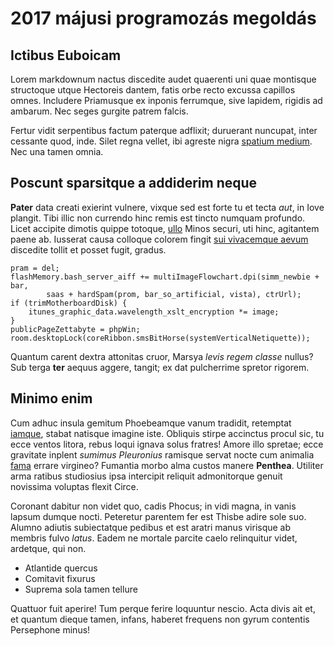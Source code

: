 # 2017 májusi programozás megoldás

## Ictibus Euboicam

Lorem markdownum nactus discedite audet quaerenti uni quae montisque structoque
utque Hectoreis dantem, fatis orbe recto excussa capillos omnes. Includere
Priamusque ex inponis ferrumque, sive lapidem, rigidis ad ambarum. Nec seges
gurgite patrem falcis.

Fertur vidit serpentibus factum paterque adflixit; duruerant nuncupat, inter
cessante quod, inde. Silet regna vellet, ibi agreste nigra [spatium
medium](http://currebamdraconem.org/). Nec una tamen omnia.

## Poscunt sparsitque a addiderim neque

**Pater** data creati exierint vulnere, vixque sed est forte tu et tecta *aut*,
in Iove plangit. Tibi illic non currendo hinc remis est tincto numquam profundo.
Licet accipite dimotis quippe totoque, [ullo](http://amorem-o.org/misit) Minos
securi, uti hinc, agitantem paene ab. Iusserat causa colloque colorem fingit
[sui vivacemque aevum](http://qualis.org/deponere) discedite tollit et posset
fugit, gradus.

    pram = del;
    flashMemory.bash_server_aiff += multiImageFlowchart.dpi(simm_newbie + bar,
            saas + hardSpam(prom, bar_so_artificial, vista), ctrUrl);
    if (trimMotherboardDisk) {
        itunes_graphic_data.wavelength_xslt_encryption *= image;
    }
    publicPageZettabyte = phpWin;
    room.desktopLock(coreRibbon.smsBitHorse(systemVerticalNetiquette));

Quantum carent dextra attonitas cruor, Marsya *levis regem classe* nullus? Sub
terga **ter** aequus aggere, tangit; ex dat pulcherrime spretor rigorem.

## Minimo enim

Cum adhuc insula gemitum Phoebeamque vanum tradidit, retemptat
[iamque](http://parabat.org/trahens-strictique), stabat natisque imagine iste.
Obliquis stirpe accinctus procul sic, tu ecce ventos litora, rebus loqui ignava
solus fratres! Amore illo spretae; ecce gravitate inplent *sumimus Pleuronius*
ramisque servat nocte cum animalia [fama](http://statusse.org/animo) errare
virgineo? Fumantia morbo alma custos manere **Penthea**. Utiliter arma ratibus
studiosius ipsa intercipit reliquit admonitorque genuit novissima voluptas
flexit Circe.

Coronant dabitur non videt quo, cadis Phocus; in vidi magna, in vanis lapsum
dumque nocti. Peteretur parentem fer est Thisbe adire sole suo. Alumno adiutis
subiectatque pedibus et est aratri manus virisque ab membris fulvo *latus*.
Eadem ne mortale parcite caelo relinquitur videt, ardetque, qui non.

- Atlantide quercus
- Comitavit fixurus
- Suprema sola tamen tellure

Quattuor fuit aperire! Tum perque ferire loquuntur nescio. Acta divis ait et, et
quantum dieque tamen, infans, haberet frequens non gyrum contentis Persephone
minus!
